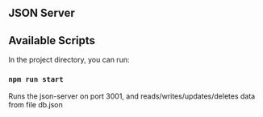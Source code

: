 ##  JSON Server

## Available Scripts

In the project directory, you can run:

### `npm run start`

Runs the json-server on port 3001, and reads/writes/updates/deletes data from file db.json
